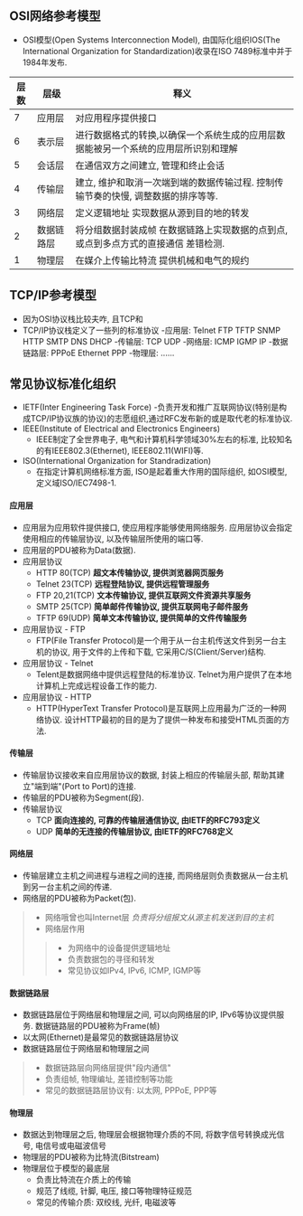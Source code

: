 ## OSI网络参考模型
* OSI模型(Open Systems Interconnection Model), 由国际化组织IOS(The International Organization for Standardization)收录在ISO 7489标准中并于1984年发布.

| 层数 | 层级 | 释义 |
| ---- | ---- | ---- |
| 7 | 应用层 | 对应用程序提供接口 |
| 6 | 表示层 | 进行数据格式的转换,以确保一个系统生成的应用层数据能被另一个系统的应用层所识别和理解 |
| 5 | 会话层 | 在通信双方之间建立, 管理和终止会话 |
| 4 | 传输层 | 建立, 维护和取消一次端到端的数据传输过程. 控制传输节奏的快慢, 调整数据的排序等等. |
| 3 | 网络层 | 定义逻辑地址 实现数据从源到目的地的转发 |
| 2 | 数据链路层 | 将分组数据封装成帧 在数据链路上实现数据的点到点,或点到多点方式的直接通信 差错检测. |
| 1 | 物理层 | 在媒介上传输比特流 提供机械和电气的规约 | 

## TCP/IP参考模型
* 因为OSI协议栈比较夫咋, 且TCP和
* TCP/IP协议栈定义了一些列的标准协议
	-应用层: Telnet FTP TFTP SNMP HTTP SMTP DNS DHCP
	-传输层: TCP UDP
	-网络层: ICMP IGMP IP
	-数据链路层: PPPoE Ethernet PPP
	-物理层: ...... 

## 常见协议标准化组织
* IETF(Inter Engineering Task Force)
	-负责开发和推广互联网协议(特别是构成TCP/IP协议族的协议)的志愿组织,通过RFC发布新的或是取代老的标准协议.
* IEEE(Institute of Electrical and Electronics Engineers)
	- IEEE制定了全世界电子, 电气和计算机科学领域30%左右的标准, 比较知名的有IEEE802.3(Ethernet), IEEE802.11(WIFI)等.
* ISO(International Organization for Standradization)
	- 在指定计算机网络标准方面, ISO是起着重大作用的国际组织, 如OSI模型, 定义域ISO/IEC7498-1. 

#### 应用层
* 应用层为应用软件提供接口, 使应用程序能够使用网络服务. 应用层协议会指定使用相应的传输层协议, 以及传输层所使用的端口等.
* 应用层的PDU被称为Data(数据).
* 应用层协议
	- HTTP 80(TCP) **超文本传输协议, 提供浏览器网页服务**
	- Telnet 23(TCP) **远程登陆协议, 提供远程管理服务**
	- FTP 20,21(TCP) **文本传输协议, 提供互联网文件资源共享服务**
	- SMTP 25(TCP) **简单邮件传输协议, 提供互联网电子邮件服务**
	- TFTP 69(UDP) **简单文本传输协议, 提供简单的文件传输服务**
* 应用层协议 - FTP
	- FTP(File Transfer Protocol)是一个用于从一台主机传送文件到另一台主机的协议, 用于文件的上传和下载, 它采用C/S(Client/Server)结构.
* 应用层协议 - Telnet
	- Telent是数据网络中提供远程登陆的标准协议. Telnet为用户提供了在本地计算机上完成远程设备工作的能力.
* 应用层协议 - HTTP
	- HTTP(HyperText Transfer Protocol)是互联网上应用最为广泛的一种网络协议. 设计HTTP最初的目的是为了提供一种发布和接受HTML页面的方法. 

#### 传输层
* 传输层协议接收来自应用层协议的数据, 封装上相应的传输层头部, 帮助其建立"端到端"(Port to Port)的连接.
* 传输层的PDU被称为Segment(段).
* 传输层协议
	- TCP **面向连接的, 可靠的传输层通信协议, 由IETF的RFC793定义**
	- UDP **简单的无连接的传输层协议, 由IETF的RFC768定义**

#### 网络层
* 传输层建立主机之间进程与进程之间的连接, 而网络层则负责数据从一台主机到另一台主机之间的传递.
* 网络层的PDU被称为Packet(包).
> - 网络哦曾也叫Internet层 *负责将分组报文从源主机发送到目的主机*
> - 网络层作用
> > - 为网络中的设备提供逻辑地址
> > - 负责数据包的寻径和转发
> > - 常见协议如IPv4, IPv6, ICMP, IGMP等 

#### 数据链路层
* 数据链路层位于网络层和物理层之间, 可以向网络层的IP, IPv6等协议提供服务. 数据链路层的PDU被称为Frame(帧)
* 以太网(Ethernet)是最常见的数据链路层协议
* 数据链路层位于网络层和物理层之间
> - 数据链路层向网络层提供"段内通信"
> - 负责组帧, 物理编址, 差错控制等功能
> - 常见的数据链路层协议有: 以太网, PPPoE, PPP等 

#### 物理层
* 数据达到物理层之后, 物理层会根据物理介质的不同, 将数字信号转换成光信号, 电信号或电磁波信号
* 物理层的PDU被称为比特流(Bitstream)
* 物理层位于模型的最底层
	- 负责比特流在介质上的传输
	- 规范了线缆, 针脚, 电压, 接口等物理特征规范
	- 常见的传输介质: 双绞线, 光纤, 电磁波等 

